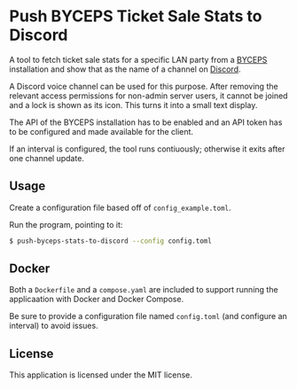 # Push BYCEPS Ticket Sale Stats to Discord

A tool to fetch ticket sale stats for a specific LAN party from a
[BYCEPS](https://byceps.nwsnet.de/) installation and show that as the
name of a channel on [Discord](https://discord.com/).

A Discord voice channel can be used for this purpose. After removing the
relevant access permissions for non-admin server users, it cannot be
joined and a lock is shown as its icon. This turns it into a small text
display.

The API of the BYCEPS installation has to be enabled and an API token
has to be configured and made available for the client.

If an interval is configured, the tool runs contiuously; otherwise it
exits after one channel update.


## Usage

Create a configuration file based off of `config_example.toml`.

Run the program, pointing to it:

```sh
$ push-byceps-stats-to-discord --config config.toml
```


## Docker

Both a ``Dockerfile`` and a ``compose.yaml`` are included to support
running the applicaation with Docker and Docker Compose.

Be sure to provide a configuration file named ``config.toml`` (and
configure an interval) to avoid issues.


## License

This application is licensed under the MIT license.
